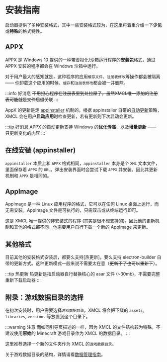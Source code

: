 # 安装指南

启动器提供了多种安装格式，其中一些安装格式较为，在这里将着重介绍一下**少见**或**特殊**的格式特性。

## APPX

APPX 是 Windows 10 提供的一种带虚拟化/沙箱运行程序的**安装包**格式，通过 APPX 安装的程序都会在 Windows 沙箱中运行。

对于用户最大的感知就是，这种程序的应用`缓存文件`、`注册表修改`等操作都会被隔离 —— 你卸载这个应用的时候，`缓存`和`注册表修改`都会被一并删除。

:::info 好消息
~~不用担心程序在注册表里到处拉屎了，虽然XMCL唯一添加的注册表可能就是文件后缀关联~~
:::

AppX 的更新是走 [appinstaller](https://learn.microsoft.com/en-us/windows/msix/app-installer/auto-update-and-repair--overview#app-installer-file) 机制的。根据 appinstaller 自带的[自动更新](https://learn.microsoft.com/en-us/windows/msix/app-installer/auto-update-and-repair--overview#automatic-updates)策略，XMCL 会在用户**启动应用**时检查更新，若有更新则下次启动会更新。

:::tip 好消息
APPX 的自动更新支持 Windows 的**优化传递**，以及**增量更新** —— 只更新变化的内容
:::

## 在线安装 (appinstaller)

`appinstaller` 本质上和 `APPX` 格式相同，`appinstaller` 本身是个 `XML` 文本文件，里面保存着 `APPX` 的 `URL`。弹出安装界面时会尝试下载 `APPX` 并安装。因此其更新机制和 `APPX` 是相同的。

## AppImage

AppImage 是一种 Linux 应用程序的格式，它可以在任何 Linux 桌面上运行，而无需安装。AppImage 文件是可执行的，只需双击或从终端运行即可。

这是 XMCL 唯一提供的非安装式的程序 (~~其实是很不想支持的~~)。因此他的更新机制和其他的格式都不同，他需要用户自行下载一个新的 AppImage 来更新。

## 其他格式

目前其他的安装格式安装后，都要么支持[热更新]，要么支持 electron-builder 自带的更新方式。这种更新模式一般来说不需要太在意（~~更新不了也可以重新下~~）。

:::tip 热更新
热更新是指启动器自行替换核心的 asar 文件 (~30mb)，不需要完整重新下载启动器
:::

## 附录：游戏数据目录的选择

在初次安装时，用户需要选择`游戏数据目录`。XMCL 将会把下载的 `assets`, `libraries`, `versions` 等放置到这个目录下。

:::warning 注意
而如同引导页描述的一样，因为 XMCL 的文件结构较为特殊，不建议使用**原始**的 Minecraft 游戏目录作为 XMCL 的数据目录。
:::

这里推荐选择一个新的文件夹作为 XMCL 的`游戏数据目录`。

关于游戏数据目录的结构，详情请看[数据管理指南](/zh/guide/manage.md#minecraft-相关数据)。

